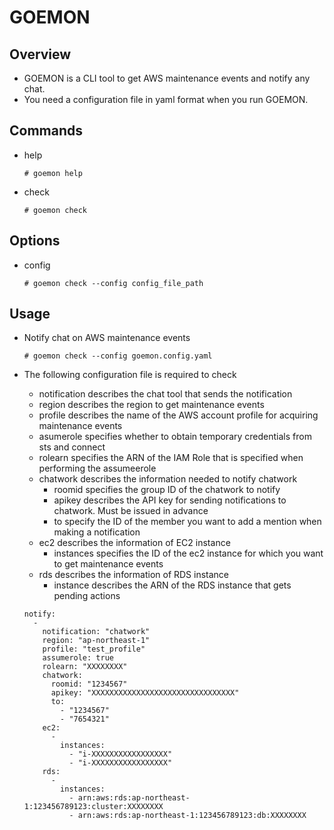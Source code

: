 # GOEMON

## Overview
- GOEMON is a CLI tool to get AWS maintenance events and notify any chat.
- You need a configuration file in yaml format when you run GOEMON.

## Commands
- help

    ```
    # goemon help
    ```

- check

    ```
    # goemon check
    ```

## Options
- config

    ```
    # goemon check --config config_file_path
    ```

## Usage
- Notify chat on AWS maintenance events

    ```
    # goemon check --config goemon.config.yaml
    ```

- The following configuration file is required to check
    - notification describes the chat tool that sends the notification
    - region describes the region to get maintenance events
    - profile describes the name of the AWS account profile for acquiring maintenance events
    - asumerole specifies whether to obtain temporary credentials from sts and connect
    - rolearn specifies the ARN of the IAM Role that is specified when performing the assumeerole
    - chatwork describes the information needed to notify chatwork
        - roomid specifies the group ID of the chatwork to notify
        - apikey describes the API key for sending notifications to chatwork. Must be issued in advance
        - to specify the ID of the member you want to add a mention when making a notification
    - ec2 describes the information of EC2 instance
        - instances specifies the ID of the ec2 instance for which you want to get maintenance events
    - rds describes the information of RDS instance
        - instance describes the ARN of the RDS instance that gets pending actions

    ```
    notify:
      - 
        notification: "chatwork" 
        region: "ap-northeast-1"
        profile: "test_profile"
        assumerole: true
        rolearn: "XXXXXXXX"
        chatwork:
          roomid: "1234567"
          apikey: "XXXXXXXXXXXXXXXXXXXXXXXXXXXXXXXX"
          to:
            - "1234567"
            - "7654321"
        ec2:
          -
            instances:
              - "i-XXXXXXXXXXXXXXXXX"
              - "i-XXXXXXXXXXXXXXXXX"
        rds:
          -
            instances:
              - arn:aws:rds:ap-northeast-1:123456789123:cluster:XXXXXXXX
              - arn:aws:rds:ap-northeast-1:123456789123:db:XXXXXXXX
    ```
